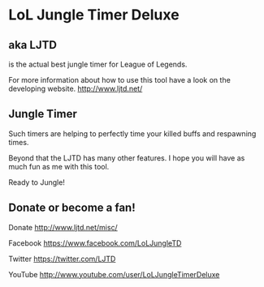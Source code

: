 LoL Jungle Timer Deluxe
=======================
aka LJTD
--------
is the actual best jungle timer for League of Legends.

For more information about how to use this tool have a look on the developing website.
http://www.ljtd.net/

Jungle Timer
------------
Such timers are helping to perfectly time your killed buffs and respawning times.

Beyond that the LJTD has many other features. I hope you will have as much fun as me with this tool. 

Ready to Jungle!

Donate or become a fan!
-----------------------
Donate http://www.ljtd.net/misc/

Facebook https://www.facebook.com/LoLJungleTD

Twitter https://twitter.com/LJTD

YouTube http://www.youtube.com/user/LoLJungleTimerDeluxe